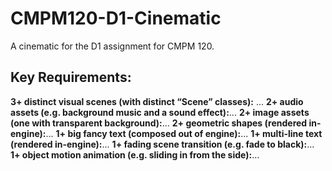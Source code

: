 # CMPM120-D1-Cinematic
A cinematic for the D1 assignment for CMPM 120.

## Key Requirements:
**3+ distinct visual scenes (with distinct “Scene” classes):** ...
**2+ audio assets (e.g. background music and a sound effect):**...
**2+ image assets (one with transparent background):**...
**2+ geometric shapes (rendered in-engine):**...
**1+ big fancy text (composed out of engine):**...
**1+ multi-line text (rendered in-engine):**...
**1+ fading scene transition (e.g. fade to black):**...
**1+ object motion animation (e.g. sliding in from the side):**...

